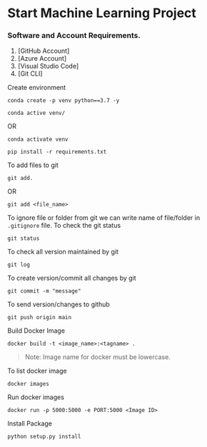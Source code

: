 # Start Machine Learning Project

### Software and Account Requirements.

1. [GitHub Account]
2. [Azure Account]
3. [Visual Studio Code]
4. [Git CLI]

Create environment
```
conda create -p venv python==3.7 -y
```
```
conda active venv/
```
OR
```
conda activate venv
```
```
pip install -r requirements.txt
```
To add files to git
```
git add.
```
OR 
```
git add <file_name>
```

To ignore file or folder from git we can write name of file/folder in `.gitignore` file.
To check the git status
```
git status
```
To check all version maintained by git
```
git log
```
To create version/commit all changes by git
```
git commit -m "message"
```
To send version/changes to github
```
git push origin main
```

Build Docker Image
```
docker build -t <image_name>:<tagname> .
```
> Note: Image name for docker must be lowercase.

To list docker image
```
docker images
```
Run docker images
```
docker run -p 5000:5000 -e PORT:5000 <Image ID>
```
Install Package
```
python setup.py install
```